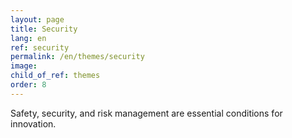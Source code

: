 ```yaml
---
layout: page
title: Security
lang: en
ref: security
permalink: /en/themes/security
image:
child_of_ref: themes
order: 8
---
```


Safety, security, and risk management are essential conditions for innovation.
